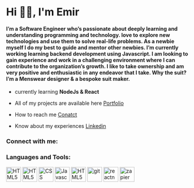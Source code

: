 <h1 align="left">Hi 👋🏿, I'm Emir</h1>
<h4 align="left">I’m a Software Engineer who’s passionate about deeply learning and understanding programming and technology. love to explore new technologies and use them to solve real-life problems. As a newbie myself I do my best to guide and mentor other newbies. I’m currently working learning backend development using Javascript. I am looking to gain experience and work in a challenging environment where I can contribute to the organization’s growth. I like to take ownership and am very positive and enthusiastic in any endeavor that I take. Why the suit? I’m a Menswear designer & a bespoke suit maker.</h4>

- currently learning **NodeJs & React**

- All of my projects are available here <a href="https://splendid-madeleine-ba4f28.netlify.app">Portfolio</a>
  
- How to reach me <a href="mailto:emir@tailoringnyc.com">Conatct</a> 

- Know about my experiences <a href="https://www.linkedin.com/in/emir-yunus/">Linkedin</a> 


<h3 align="left">Connect with me:</h3>
<p align="left">
</p>

<h3 align="left">Languages and Tools:</h3>
<p align="left"> 
  <img src="" alt="HTML5" width="40" height="40"/> </a> 
  <img src="https://www.vectorlogo.zone/logos/w3_html5/w3_html5-icon.svg" alt="HTML5" width="40" height="40"/> </a>
  <img src="https://www.vectorlogo.zone/logos/w3_css/w3_css-icon.svg" alt="CSS" width="40" height="40"/> </a> 
  <img src="https://upload.vectorlogo.zone/logos/javascript/images/239ec8a4-163e-4792-83b6-3f6d96911757.svg" alt="Javascript" width="40" height="40"/> </a> 
  <img src="https://www.vectorlogo.zone/logos/figma/figma-icon.svg" alt="HTML5" width="40" height="40"/> </a>
  <img src="https://www.vectorlogo.zone/logos/git-scm/git-scm-icon.svg" alt="git" width="40" height="40"/> </a> 
  <img src="https://reactnative.dev/img/header_logo.svg" alt="reactnative" width="40" height="40"/> </a> 
  <img src="https://www.vectorlogo.zone/logos/zapier/zapier-icon.svg" alt="zapier" width="40" height="40"/> </a> 
</p>

